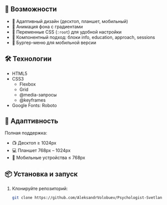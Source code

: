 
## 🚀 Возможности

- 🔄 Адаптивный дизайн (десктоп, планшет, мобильный)
- 🌈 Анимация фона с градиентами
- 🎨 Переменные CSS (`:root`) для удобной настройки
- 🧩 Компонентный подход: блоки info, education, approach, sessions
- 📱 Бургер-меню для мобильной версии

## 🛠️ Технологии

- HTML5
- CSS3
  - Flexbox
  - Grid
  - @media-запросы
  - @keyframes
- Google Fonts: Roboto

## 📱 Адаптивность

Полная поддержка:
- 📺 Десктоп ≥ 1024px
- 💻 Планшет 768px – 1024px
- 📱 Мобильные устройства ≤ 768px

## 📦 Установка и запуск

1. Клонируйте репозиторий:
   ```bash
   git clone https://github.com/AleksandrVolobuev/Psychologist-Svetlana-Prudnik.git